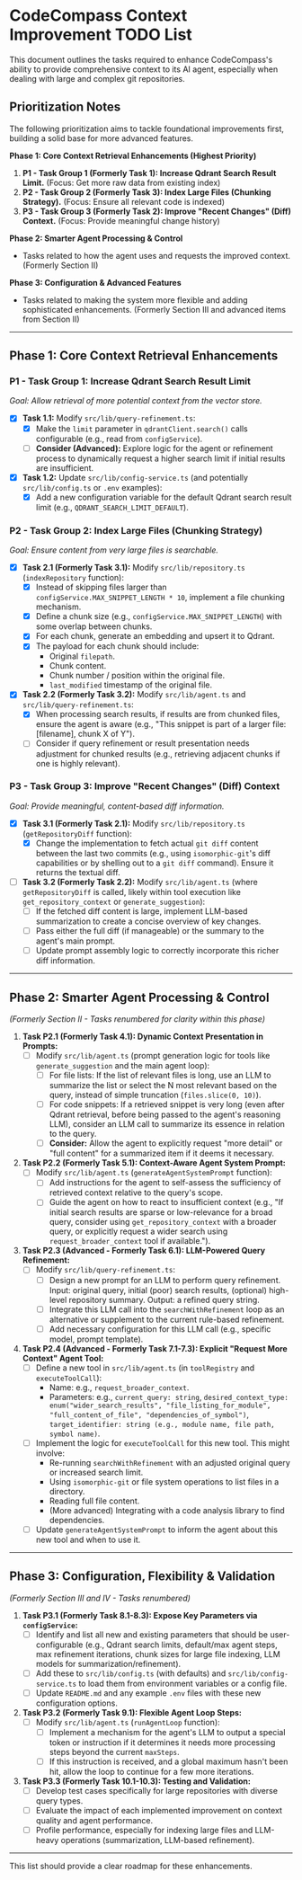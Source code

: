 # CodeCompass Context Improvement TODO List

This document outlines the tasks required to enhance CodeCompass's ability to provide comprehensive context to its AI agent, especially when dealing with large and complex git repositories.

## Prioritization Notes

The following prioritization aims to tackle foundational improvements first, building a solid base for more advanced features.

**Phase 1: Core Context Retrieval Enhancements (Highest Priority)**
1.  **P1 - Task Group 1 (Formerly Task 1): Increase Qdrant Search Result Limit.** (Focus: Get more raw data from existing index)
2.  **P2 - Task Group 2 (Formerly Task 3): Index Large Files (Chunking Strategy).** (Focus: Ensure all relevant code is indexed)
3.  **P3 - Task Group 3 (Formerly Task 2): Improve "Recent Changes" (Diff) Context.** (Focus: Provide meaningful change history)

**Phase 2: Smarter Agent Processing & Control**
*   Tasks related to how the agent uses and requests the improved context. (Formerly Section II)

**Phase 3: Configuration & Advanced Features**
*   Tasks related to making the system more flexible and adding sophisticated enhancements. (Formerly Section III and advanced items from Section II)

---

## Phase 1: Core Context Retrieval Enhancements

### P1 - Task Group 1: Increase Qdrant Search Result Limit
*Goal: Allow retrieval of more potential context from the vector store.*

*   [x] **Task 1.1:** Modify `src/lib/query-refinement.ts`:
    *   [x] Make the `limit` parameter in `qdrantClient.search()` calls configurable (e.g., read from `configService`).
    *   [ ] **Consider (Advanced):** Explore logic for the agent or refinement process to dynamically request a higher search limit if initial results are insufficient.
*   [x] **Task 1.2:** Update `src/lib/config-service.ts` (and potentially `src/lib/config.ts` or `.env` examples):
    *   [x] Add a new configuration variable for the default Qdrant search result limit (e.g., `QDRANT_SEARCH_LIMIT_DEFAULT`).

### P2 - Task Group 2: Index Large Files (Chunking Strategy)
*Goal: Ensure content from very large files is searchable.*

*   [x] **Task 2.1 (Formerly Task 3.1):** Modify `src/lib/repository.ts` (`indexRepository` function):
    *   [x] Instead of skipping files larger than `configService.MAX_SNIPPET_LENGTH * 10`, implement a file chunking mechanism.
    *   [x] Define a chunk size (e.g., `configService.MAX_SNIPPET_LENGTH`) with some overlap between chunks.
    *   [x] For each chunk, generate an embedding and upsert it to Qdrant.
    *   [x] The payload for each chunk should include:
        *   Original `filepath`.
        *   Chunk content.
        *   Chunk number / position within the original file.
        *   `last_modified` timestamp of the original file.
*   [x] **Task 2.2 (Formerly Task 3.2):** Modify `src/lib/agent.ts` and `src/lib/query-refinement.ts`:
    *   [x] When processing search results, if results are from chunked files, ensure the agent is aware (e.g., "This snippet is part of a larger file: [filename], chunk X of Y").
    *   [ ] Consider if query refinement or result presentation needs adjustment for chunked results (e.g., retrieving adjacent chunks if one is highly relevant).

### P3 - Task Group 3: Improve "Recent Changes" (Diff) Context
*Goal: Provide meaningful, content-based diff information.*

*   [x] **Task 3.1 (Formerly Task 2.1):** Modify `src/lib/repository.ts` (`getRepositoryDiff` function):
    *   [x] Change the implementation to fetch actual `git diff` content between the last two commits (e.g., using `isomorphic-git`'s diff capabilities or by shelling out to a `git diff` command). Ensure it returns the textual diff.
*   [ ] **Task 3.2 (Formerly Task 2.2):** Modify `src/lib/agent.ts` (where `getRepositoryDiff` is called, likely within tool execution like `get_repository_context` or `generate_suggestion`):
    *   [ ] If the fetched diff content is large, implement LLM-based summarization to create a concise overview of key changes.
    *   [ ] Pass either the full diff (if manageable) or the summary to the agent's main prompt.
    *   [ ] Update prompt assembly logic to correctly incorporate this richer diff information.

---

## Phase 2: Smarter Agent Processing & Control
*(Formerly Section II - Tasks renumbered for clarity within this phase)*

1.  **Task P2.1 (Formerly Task 4.1): Dynamic Context Presentation in Prompts:**
    *   [ ] Modify `src/lib/agent.ts` (prompt generation logic for tools like `generate_suggestion` and the main agent loop):
        *   [ ] For file lists: If the list of relevant files is long, use an LLM to summarize the list or select the N most relevant based on the query, instead of simple truncation (`files.slice(0, 10)`).
        *   [ ] For code snippets: If a retrieved snippet is very long (even after Qdrant retrieval, before being passed to the agent's reasoning LLM), consider an LLM call to summarize its essence in relation to the query.
        *   [ ] **Consider:** Allow the agent to explicitly request "more detail" or "full content" for a summarized item if it deems it necessary.

2.  **Task P2.2 (Formerly Task 5.1): Context-Aware Agent System Prompt:**
    *   [ ] Modify `src/lib/agent.ts` (`generateAgentSystemPrompt` function):
        *   [ ] Add instructions for the agent to self-assess the sufficiency of retrieved context relative to the query's scope.
        *   [ ] Guide the agent on how to react to insufficient context (e.g., "If initial search results are sparse or low-relevance for a broad query, consider using `get_repository_context` with a broader query, or explicitly request a wider search using `request_broader_context` tool if available.").

3.  **Task P2.3 (Advanced - Formerly Task 6.1): LLM-Powered Query Refinement:**
    *   [ ] Modify `src/lib/query-refinement.ts`:
        *   [ ] Design a new prompt for an LLM to perform query refinement. Input: original query, initial (poor) search results, (optional) high-level repository summary. Output: a refined query string.
        *   [ ] Integrate this LLM call into the `searchWithRefinement` loop as an alternative or supplement to the current rule-based refinement.
        *   [ ] Add necessary configuration for this LLM call (e.g., specific model, prompt template).

4.  **Task P2.4 (Advanced - Formerly Task 7.1-7.3): Explicit "Request More Context" Agent Tool:**
    *   [ ] Define a new tool in `src/lib/agent.ts` (in `toolRegistry` and `executeToolCall`):
        *   Name: e.g., `request_broader_context`.
        *   Parameters: e.g., `current_query: string`, `desired_context_type: enum("wider_search_results", "file_listing_for_module", "full_content_of_file", "dependencies_of_symbol")`, `target_identifier: string (e.g., module name, file path, symbol name)`.
    *   [ ] Implement the logic for `executeToolCall` for this new tool. This might involve:
        *   Re-running `searchWithRefinement` with an adjusted original query or increased search limit.
        *   Using `isomorphic-git` or file system operations to list files in a directory.
        *   Reading full file content.
        *   (More advanced) Integrating with a code analysis library to find dependencies.
    *   [ ] Update `generateAgentSystemPrompt` to inform the agent about this new tool and when to use it.

---

## Phase 3: Configuration, Flexibility & Validation
*(Formerly Section III and IV - Tasks renumbered)*

1.  **Task P3.1 (Formerly Task 8.1-8.3): Expose Key Parameters via `configService`:**
    *   [ ] Identify and list all new and existing parameters that should be user-configurable (e.g., Qdrant search limits, default/max agent steps, max refinement iterations, chunk sizes for large file indexing, LLM models for summarization/refinement).
    *   [ ] Add these to `src/lib/config.ts` (with defaults) and `src/lib/config-service.ts` to load them from environment variables or a config file.
    *   [ ] Update `README.md` and any example `.env` files with these new configuration options.

2.  **Task P3.2 (Formerly Task 9.1): Flexible Agent Loop Steps:**
    *   [ ] Modify `src/lib/agent.ts` (`runAgentLoop` function):
        *   [ ] Implement a mechanism for the agent's LLM to output a special token or instruction if it determines it needs more processing steps beyond the current `maxSteps`.
        *   [ ] If this instruction is received, and a global maximum hasn't been hit, allow the loop to continue for a few more iterations.

3.  **Task P3.3 (Formerly Task 10.1-10.3): Testing and Validation:**
    *   [ ] Develop test cases specifically for large repositories with diverse query types.
    *   [ ] Evaluate the impact of each implemented improvement on context quality and agent performance.
    *   [ ] Profile performance, especially for indexing large files and LLM-heavy operations (summarization, LLM-based refinement).

---

This list should provide a clear roadmap for these enhancements.
